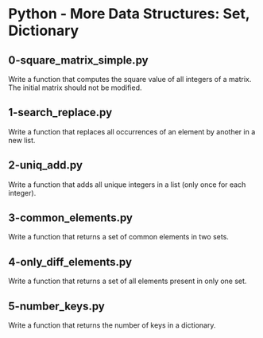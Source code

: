 # Python - More Data Structures: Set, Dictionary

## 0-square_matrix_simple.py
Write a function that computes the square value of all integers of a matrix. The initial matrix should not be modified.

## 1-search_replace.py
Write a function that replaces all occurrences of an element by another in a new list.

## 2-uniq_add.py
Write a function that adds all unique integers in a list (only once for each integer).

## 3-common_elements.py
Write a function that returns a set of common elements in two sets.

## 4-only_diff_elements.py
Write a function that returns a set of all elements present in only one set.

## 5-number_keys.py
Write a function that returns the number of keys in a dictionary.
